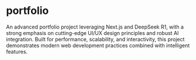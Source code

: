 # portfolio
An advanced portfolio project leveraging Next.js and DeepSeek R1, with a strong emphasis on cutting-edge UI/UX design principles and robust AI integration. Built for performance, scalability, and interactivity, this project demonstrates modern web development practices combined with intelligent features.
